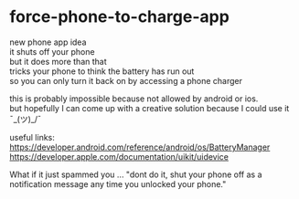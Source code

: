 # force-phone-to-charge-app

new phone app idea
<br/>it shuts off your phone
<br/>but it does more than that
<br/>tricks your phone to think the battery has run out
<br/>so you can only turn it back on by accessing a phone charger


this is probably impossible because not allowed by android or ios. 
<br/>but hopefully I can come up with a creative solution because I could use it ¯\_(ツ)_/¯

useful links:
<br/>https://developer.android.com/reference/android/os/BatteryManager
<br/>https://developer.apple.com/documentation/uikit/uidevice

What if it just spammed you ... "dont do it, shut your phone off as a notification message any time you unlocked your phone."

